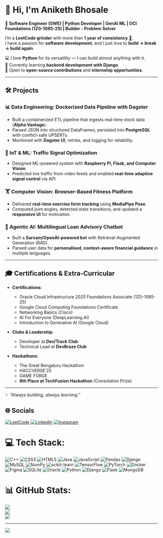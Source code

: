 # 👋 Hi, I'm Aniketh Bhosale  

🚀 **Software Engineer (SWE) | Python Developer | GenAI ML | OCI Foundations (1Z0-1085-25) | Builder - Problem Solver**  

I’m a **LeetCode grinder** with more than **1 year of consistency** [🐍](https://leetcode.com/u/anikethbhosale11/).  
I have a passion for **software development**, and I just love to **build → break → build again**.  

💻 I love **Python** for its versatility — I can build almost anything with it.  
🌱 Currently learning **backend development with Django**.  
🤝 Open to **open-source contributions** and **internship opportunities**.  

---

## 🛠️ Projects  

### 📊 Data Engineering: Dockerized Data Pipeline with Dagster  
- Built a containerized ETL pipeline that ingests real-time stock data (**Alpha Vantage**).  
- Parsed JSON into structured DataFrames, persisted into **PostgreSQL** with conflict-safe UPSERTs.  
- Monitored with **Dagster UI**, retries, and logging for reliability.  

### 🚦 IoT & ML: Traffic Signal Optimization  
- Designed ML-powered system with **Raspberry Pi, Flask, and Computer Vision**.  
- Predicted live traffic from video feeds and enabled **real-time adaptive signal control** via API.  

### 🏋️ Computer Vision: Browser-Based Fitness Platform  
- Delivered **real-time exercise form tracking** using **MediaPipe Pose**.  
- Computed joint angles, detected state transitions, and updated a **responsive UI** for motivation.  

### 🤖 Agentic AI: Multilingual Loan Advisory Chatbot  
- Built a **Sarvam/OpenAI-powered bot** with Retrieval-Augmented Generation (RAG).  
- Parsed user data for **personalised, context-aware financial guidance** in multiple languages.  

---

## 🎓 Certifications & Extra-Curricular  

- **Certifications**:  
  - Oracle Cloud Infrastructure 2025 Foundations Associate (1Z0-1085-25)  
  - Google Cloud Computing Foundations Certificate  
  - Networking Basics (Cisco)  
  - AI For Everyone (DeepLearning.AI)  
  - Introduction to Generative AI (Google Cloud)  

- **Clubs & Leadership**:  
  - Developer at **Dev/Track Club**  
  - Technical Lead at **DevBraze Club**  

- **Hackathons**:  
  - The Great Bengaluru Hackathon  
  - HACCVERSE’25  
  - GAME FORGE  
  - **8th Place at TechFusion Hackathon** (Consolation Prize)  

---

✨ *“Always building, always learning.”*  

## 🌐 Socials

[![LeetCode](https://img.shields.io/badge/LeetCode-FFA116?logo=leetcode&logoColor=white)](https://leetcode.com/u/anikethbhosale11/) 
[![LinkedIn](https://img.shields.io/badge/LinkedIn-%230077B5.svg?logo=linkedin&logoColor=white)](https://www.linkedin.com/in/aniketh-bhosale-849480250/) 
[![Instagram](https://img.shields.io/badge/Instagram-%23E4405F.svg?logo=Instagram&logoColor=white)](https://instagram.com/aniketh_bhosale)



# 💻 Tech Stack:
![C++](https://img.shields.io/badge/c++-%2300599C.svg?style=for-the-badge&logo=c%2B%2B&logoColor=white) ![CSS3](https://img.shields.io/badge/css3-%231572B6.svg?style=for-the-badge&logo=css3&logoColor=white) ![HTML5](https://img.shields.io/badge/html5-%23E34F26.svg?style=for-the-badge&logo=html5&logoColor=white) ![Java](https://img.shields.io/badge/java-%23ED8B00.svg?style=for-the-badge&logo=openjdk&logoColor=white) ![JavaScript](https://img.shields.io/badge/javascript-%23323330.svg?style=for-the-badge&logo=javascript&logoColor=%23F7DF1E) ![Pandas](https://img.shields.io/badge/pandas-%23150458.svg?style=for-the-badge&logo=pandas&logoColor=white) ![Django](https://img.shields.io/badge/django-%23092E20.svg?style=for-the-badge&logo=django&logoColor=white) ![MySQL](https://img.shields.io/badge/mysql-4479A1.svg?style=for-the-badge&logo=mysql&logoColor=white) ![NumPy](https://img.shields.io/badge/numpy-%23013243.svg?style=for-the-badge&logo=numpy&logoColor=white) ![scikit-learn](https://img.shields.io/badge/scikit--learn-%23F7931E.svg?style=for-the-badge&logo=scikit-learn&logoColor=white) ![TensorFlow](https://img.shields.io/badge/TensorFlow-%23FF6F00.svg?style=for-the-badge&logo=TensorFlow&logoColor=white) ![PyTorch](https://img.shields.io/badge/PyTorch-%23EE4C2C.svg?style=for-the-badge&logo=PyTorch&logoColor=white) ![Docker](https://img.shields.io/badge/docker-%230db7ed.svg?style=for-the-badge&logo=docker&logoColor=white) ![Figma](https://img.shields.io/badge/figma-%23F24E1E.svg?style=for-the-badge&logo=figma&logoColor=white) ![SQLite](https://img.shields.io/badge/sqlite-%2307405e.svg?style=for-the-badge&logo=sqlite&logoColor=white) ![Oracle](https://img.shields.io/badge/Oracle-F80000?style=for-the-badge&logo=oracle&logoColor=white) ![Python](https://img.shields.io/badge/python-3670A0?style=for-the-badge&logo=python&logoColor=ffdd54) ![Django](https://img.shields.io/badge/django-%23092E20.svg?style=for-the-badge&logo=django&logoColor=white) ![Flask](https://img.shields.io/badge/flask-%23000.svg?style=for-the-badge&logo=flask&logoColor=white) ![MongoDB](https://img.shields.io/badge/MongoDB-%234ea94b.svg?style=for-the-badge&logo=mongodb&logoColor=white) 
# 📊 GitHub Stats:
![](https://github-readme-stats.vercel.app/api?username=AnikethBhosale&theme=dark&hide_border=false&include_all_commits=false&count_private=false)<br/>
![](https://nirzak-streak-stats.vercel.app/?user=AnikethBhosale&theme=dark&hide_border=false)<br/>
![](https://github-readme-stats.vercel.app/api/top-langs/?username=AnikethBhosale&theme=dark&hide_border=false&include_all_commits=false&count_private=false&layout=compact)

---
[![](https://visitcount.itsvg.in/api?id=AnikethBhosale&icon=0&color=0)](https://visitcount.itsvg.in)

<!-- Proudly created with GPRM ( https://gprm.itsvg.in ) -->
